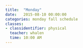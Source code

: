 ```yaml
---
title:  "Monday"
date:   2015-08-10 00:00:00
categories: monday fall schedule
classes:
- classidentifier: physical
  teacher: whalen
  time: 10:00 AM
---
```

